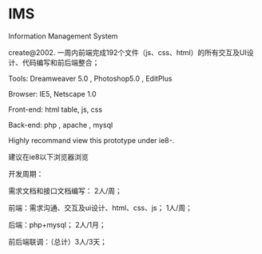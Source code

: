 IMS
===

Information Management System


create@2002. 一周内前端完成192个文件（js、css、html）的所有交互及UI设计、代码编写和前后端整合；

Tools: Dreamweaver 5.0 , Photoshop5.0 , EditPlus

Browser: IE5, Netscape 1.0

Front-end: html table, js, css

Back-end: php , apache , mysql

Highly recommand view this prototype under ie8-.

建议在ie8以下浏览器浏览

开发周期：

需求文档和接口文档编写： 2人/周；

前端：需求沟通、交互及ui设计、html、css、js； 1人/周；

后端：php+mysql； 2人/1月；

前后端联调：（总计）3人/3天；
